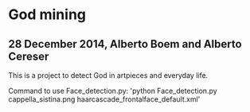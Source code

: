# God mining

## 28 December 2014, Alberto Boem and Alberto Cereser

This is a project to detect God in artpieces and everyday life. 

Command to use Face_detection.py: 'python Face_detection.py cappella_sistina.png haarcascade_frontalface_default.xml'
